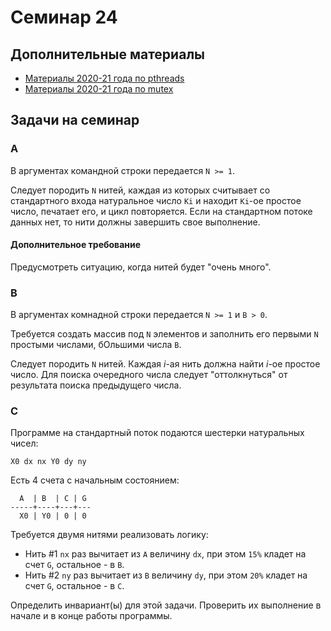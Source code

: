 # Семинар 24

## Дополнительные материалы

* [Материалы 2020-21 года по pthreads](https://github.com/blackav/hse-caos-2020/tree/master/21-pthread)
* [Материалы 2020-21 года по mutex](https://github.com/blackav/hse-caos-2020/tree/master/22-mutex)

## Задачи на семинар

### A

В аргументах командной строки передается `N >= 1`.

Следует породить `N` нитей, каждая из которых считывает со стандартного входа
натуральное число `Ki` и находит `Ki`-ое простое число, печатает его, и цикл повторяется.
Если на стандартном потоке данных нет, то нити должны завершить свое выполнение.

#### Дополнительное требование

Предусмотреть ситуацию, когда нитей будет "очень много".

### B

В аргументах комнадной строки передается `N >= 1` и `B > 0`.

Требуется создать массив под `N` элементов и заполнить его первыми `N` простыми числами,
бОльшими числа `B`.

Следует породить `N` нитей. Каждая *i*-ая нить должна найти *i*-ое простое число.
Для поиска очередного числа следует "оттолкнуться" от результата поиска предыдущего
числа.

### C

Программе на стандартный поток подаются шестерки натуральных чисел:

`X0 dx nx Y0 dy ny`

Есть 4 счета с начальным состоянием:

```text
  A  | B  | C | G
-----+----+---+---
  X0 | Y0 | 0 | 0
```

Требуется двумя нитями реализовать логику:

* Нить #1 `nx` раз вычитает из `A` величину `dx`, при этом `15%` кладет на счет `G`, остальное - в `B`.
* Нить #2 `ny` раз вычитает из `B` величину `dy`, при этом `20%` кладет на счет `G`, остальное - в `C`.

Определить инвариант(ы) для этой задачи.
Проверить их выполнение в начале и в конце работы программы.
